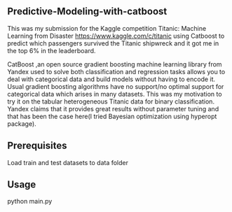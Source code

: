 ## Predictive-Modeling-with-catboost

This was my submission for the Kaggle competition Titanic: Machine Learning from Disaster https://www.kaggle.com/c/titanic
using Catboost to predict which passengers survived the Titanic shipwreck and it got me in the top 6% in the leaderboard.

CatBoost ,an open source gradient boosting machine learning library from Yandex used to solve both classification and regression tasks 
allows you to deal with categorical data and build models without having to encode it.
Usual gradient boosting algorithms have no support/no optimal support for categorical data which arises in many datasets.
This was my motivation to try it on the tabular heterogeneous Titanic data for binary classification.
Yandex claims that it provides great results without parameter tuning and that has been the case here(I tried
Bayesian optimization using hyperopt package).


## Prerequisites

Load train and test datasets to data folder

## Usage

python main.py 
